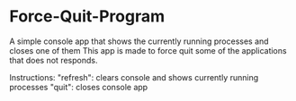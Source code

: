 # Force-Quit-Program
A simple console app that shows the currently running processes and closes one of them
This app is made to force quit some of the applications that does not responds.

Instructions: 
"refresh": clears console and shows currently running processes 
"quit": closes console app

